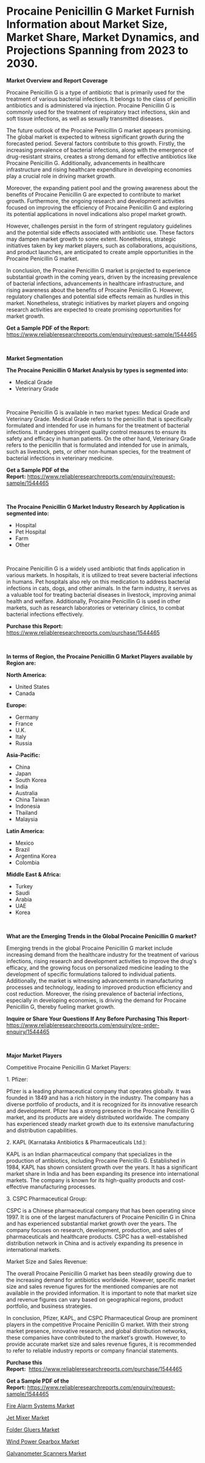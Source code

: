 <p><h1>Procaine Penicillin G Market Furnish Information about Market Size, Market Share, Market Dynamics, and Projections Spanning from 2023 to 2030.</h1></p><p><strong>Market Overview and Report Coverage</strong></p>
<p><p>Procaine Penicillin G is a type of antibiotic that is primarily used for the treatment of various bacterial infections. It belongs to the class of penicillin antibiotics and is administered via injection. Procaine Penicillin G is commonly used for the treatment of respiratory tract infections, skin and soft tissue infections, as well as sexually transmitted diseases.</p><p>The future outlook of the Procaine Penicillin G market appears promising. The global market is expected to witness significant growth during the forecasted period. Several factors contribute to this growth. Firstly, the increasing prevalence of bacterial infections, along with the emergence of drug-resistant strains, creates a strong demand for effective antibiotics like Procaine Penicillin G. Additionally, advancements in healthcare infrastructure and rising healthcare expenditure in developing economies play a crucial role in driving market growth.</p><p>Moreover, the expanding patient pool and the growing awareness about the benefits of Procaine Penicillin G are expected to contribute to market growth. Furthermore, the ongoing research and development activities focused on improving the efficiency of Procaine Penicillin G and exploring its potential applications in novel indications also propel market growth.</p><p>However, challenges persist in the form of stringent regulatory guidelines and the potential side effects associated with antibiotic use. These factors may dampen market growth to some extent. Nonetheless, strategic initiatives taken by key market players, such as collaborations, acquisitions, and product launches, are anticipated to create ample opportunities in the Procaine Penicillin G market.</p><p>In conclusion, the Procaine Penicillin G market is projected to experience substantial growth in the coming years, driven by the increasing prevalence of bacterial infections, advancements in healthcare infrastructure, and rising awareness about the benefits of Procaine Penicillin G. However, regulatory challenges and potential side effects remain as hurdles in this market. Nonetheless, strategic initiatives by market players and ongoing research activities are expected to create promising opportunities for market growth.</p></p>
<p><strong>Get a Sample PDF of the Report:</strong> <a href="https://www.reliableresearchreports.com/enquiry/request-sample/1544465">https://www.reliableresearchreports.com/enquiry/request-sample/1544465</a></p>
<p>&nbsp;</p>
<p><strong>Market Segmentation</strong></p>
<p><strong>The Procaine Penicillin G Market Analysis by types is segmented into:</strong></p>
<p><ul><li>Medical Grade</li><li>Veterinary Grade</li></ul></p>
<p>&nbsp;</p>
<p><p>Procaine Penicillin G is available in two market types: Medical Grade and Veterinary Grade. Medical Grade refers to the penicillin that is specifically formulated and intended for use in humans for the treatment of bacterial infections. It undergoes stringent quality control measures to ensure its safety and efficacy in human patients. On the other hand, Veterinary Grade refers to the penicillin that is formulated and intended for use in animals, such as livestock, pets, or other non-human species, for the treatment of bacterial infections in veterinary medicine.</p></p>
<p><strong>Get a Sample PDF of the Report:</strong>&nbsp;<a href="https://www.reliableresearchreports.com/enquiry/request-sample/1544465">https://www.reliableresearchreports.com/enquiry/request-sample/1544465</a></p>
<p>&nbsp;</p>
<p><strong>The Procaine Penicillin G Market Industry Research by Application is segmented into:</strong></p>
<p><ul><li>Hospital</li><li>Pet Hospital</li><li>Farm</li><li>Other</li></ul></p>
<p>&nbsp;</p>
<p><p>Procaine Penicillin G is a widely used antibiotic that finds application in various markets. In hospitals, it is utilized to treat severe bacterial infections in humans. Pet hospitals also rely on this medication to address bacterial infections in cats, dogs, and other animals. In the farm industry, it serves as a valuable tool for treating bacterial diseases in livestock, improving animal health and welfare. Additionally, Procaine Penicillin G is used in other markets, such as research laboratories or veterinary clinics, to combat bacterial infections effectively.</p></p>
<p><strong>Purchase this Report:</strong>&nbsp; <a href="https://www.reliableresearchreports.com/purchase/1544465">https://www.reliableresearchreports.com/purchase/1544465</a></p>
<p>&nbsp;</p>
<p><strong>In terms of Region, the Procaine Penicillin G Market Players available by Region are:</strong></p>
<p>
    <p> <strong> North America: </strong>
        <ul>
            <li>United States</li>
            <li>Canada</li>
        </ul>
        </p> 
    <p> <strong> Europe: </strong>
        <ul>
            <li>Germany</li>
            <li>France</li>
            <li>U.K.</li>
            <li>Italy</li>
            <li>Russia</li>
        </ul>
        </p> 
    <p> <strong> Asia-Pacific: </strong>
        <ul>
            <li>China</li>
            <li>Japan</li>
            <li>South Korea</li>
            <li>India</li>
            <li>Australia</li>
            <li>China Taiwan</li>
            <li>Indonesia</li>
            <li>Thailand</li>
            <li>Malaysia</li>
        </ul>
        </p> 
    <p> <strong> Latin America: </strong>
        <ul>
            <li>Mexico</li>
            <li>Brazil</li>
            <li>Argentina Korea</li>
            <li>Colombia</li>
        </ul>
        </p> 
    <p> <strong> Middle East & Africa: </strong>
        <ul>
            <li>Turkey</li>
            <li>Saudi</li>
            <li>Arabia</li>
            <li>UAE</li>
            <li>Korea</li>
        </ul>
    </p>
    </p>
<p>&nbsp;</p>
<p><strong>What are the Emerging Trends in the Global Procaine Penicillin G market?</strong></p>
<p><p>Emerging trends in the global Procaine Penicillin G market include increasing demand from the healthcare industry for the treatment of various infections, rising research and development activities to improve the drug's efficacy, and the growing focus on personalized medicine leading to the development of specific formulations tailored to individual patients. Additionally, the market is witnessing advancements in manufacturing processes and technology, leading to improved production efficiency and cost reduction. Moreover, the rising prevalence of bacterial infections, especially in developing economies, is driving the demand for Procaine Penicillin G, thereby fueling market growth.</p></p>
<p><strong>Inquire or Share Your Questions If Any Before Purchasing This Report</strong>- <a href="https://www.reliableresearchreports.com/enquiry/pre-order-enquiry/1544465">https://www.reliableresearchreports.com/enquiry/pre-order-enquiry/1544465</a></p>
<p>&nbsp;</p>
<p><strong>Major Market Players</strong></p>
<p><p>Competitive Procaine Penicillin G Market Players:</p><p>1. Pfizer:</p><p>Pfizer is a leading pharmaceutical company that operates globally. It was founded in 1849 and has a rich history in the industry. The company has a diverse portfolio of products, and it is recognized for its innovative research and development. Pfizer has a strong presence in the Procaine Penicillin G market, and its products are widely distributed worldwide. The company has experienced steady market growth due to its extensive manufacturing and distribution capabilities.</p><p>2. KAPL (Karnataka Antibiotics & Pharmaceuticals Ltd.):</p><p>KAPL is an Indian pharmaceutical company that specializes in the production of antibiotics, including Procaine Penicillin G. Established in 1984, KAPL has shown consistent growth over the years. It has a significant market share in India and has been expanding its presence into international markets. The company is known for its high-quality products and cost-effective manufacturing processes.</p><p>3. CSPC Pharmaceutical Group:</p><p>CSPC is a Chinese pharmaceutical company that has been operating since 1997. It is one of the largest manufacturers of Procaine Penicillin G in China and has experienced substantial market growth over the years. The company focuses on research, development, production, and sales of pharmaceuticals and healthcare products. CSPC has a well-established distribution network in China and is actively expanding its presence in international markets.</p><p>Market Size and Sales Revenue:</p><p>The overall Procaine Penicillin G market has been steadily growing due to the increasing demand for antibiotics worldwide. However, specific market size and sales revenue figures for the mentioned companies are not available in the provided information. It is important to note that market size and revenue figures can vary based on geographical regions, product portfolio, and business strategies.</p><p>In conclusion, Pfizer, KAPL, and CSPC Pharmaceutical Group are prominent players in the competitive Procaine Penicillin G market. With their strong market presence, innovative research, and global distribution networks, these companies have contributed to the market's growth. However, to provide accurate market size and sales revenue figures, it is recommended to refer to reliable industry reports or company financial statements.</p></p>
<p><strong>Purchase this Report:</strong>&nbsp;&nbsp;<a href="https://www.reliableresearchreports.com/purchase/1544465">https://www.reliableresearchreports.com/purchase/1544465</a></p>
<p></p>
<p><strong>Get a Sample PDF of the Report:</strong>&nbsp;<a href="https://www.reliableresearchreports.com/enquiry/request-sample/1544465">https://www.reliableresearchreports.com/enquiry/request-sample/1544465</a></p>
<p><p><a href="https://medium.com/@roscoemayer1990/fire-alarm-systems-market-size-cagr-trends-2024-2030-4134429d39ac">Fire Alarm Systems Market</a></p><p><a href="https://medium.com/@noemiharvey05/jet-mixer-market-trends-forecast-and-competitive-analysis-to-2030-3601233160ea">Jet Mixer Market</a></p><p><a href="https://medium.com/@karleeprice82/folder-gluers-market-analysis-and-sze-forecasted-for-period-from-2023-to-2030-a6dcef3f87fb">Folder Gluers Market</a></p><p><a href="https://medium.com/@adolfoadams1988/wind-power-gearbox-market-insight-market-trends-growth-forecasted-from-2023-to-2030-005c808a87ec">Wind Power Gearbox Market</a></p><p><a href="https://medium.com/@rosaerluke/decoding-galvanometer-scanners-market-metrics-market-share-trends-and-growth-patterns-054b00e0ee1d">Galvanometer Scanners Market</a></p></p>